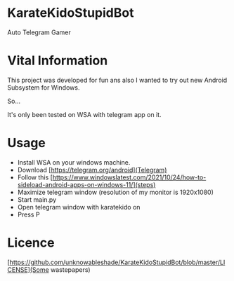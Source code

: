 # KarateKidoStupidBot
Auto Telegram Gamer 

# Vital Information

This project was developed for fun ans also I wanted to try out new Android Subsystem for Windows.

So...

It's only been tested on WSA with telegram app on it.

# Usage

- Install WSA on your windows machine.
- Download [https://telegram.org/android](Telegram)
- Follow this [https://www.windowslatest.com/2021/10/24/how-to-sideload-android-apps-on-windows-11/](steps)
- Maximize telegram window (resolution of my monitor is 1920x1080)
- Start main.py
- Open telegram window with karatekido on
- Press P

# Licence 
[https://github.com/unknowableshade/KarateKidoStupidBot/blob/master/LICENSE](Some wastepapers)
